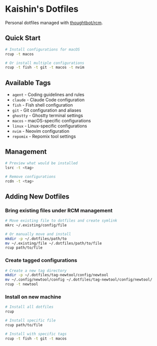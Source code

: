 # Kaishin's Dotfiles

Personal dotfiles managed with [thoughtbot/rcm](https://github.com/thoughtbot/rcm).

## Quick Start

```bash
# Install configurations for macOS
rcup -t macos

# Or install multiple configurations
rcup -t fish -t git -t macos -t nvim
```

## Available Tags

- `agent` - Coding guidelines and rules
- `claude` - Claude Code configuration
- `fish` - Fish shell configuration
- `git` - Git configuration and aliases
- `ghostty` - Ghostty terminal settings
- `macos` - macOS-specific configurations
- `linux` - Linux-specific configurations
- `nvim` - Neovim configuration
- `repomix` - Repomix tool settings

## Management

```bash
# Preview what would be installed
lsrc -t <tag>

# Remove configurations
rcdn -t <tag>
```

## Adding New Dotfiles

### Bring existing files under RCM management

```bash
# Move existing file to dotfiles and create symlink
mkrc ~/.existing/config/file

# Or manually move and install
mkdir -p ~/.dotfiles/path/to
mv ~/.existing/file ~/.dotfiles/path/to/file
rcup path/to/file
```

### Create tagged configurations

```bash
# Create a new tag directory
mkdir -p ~/.dotfiles/tag-newtool/config/newtool
mv ~/.config/newtool/config ~/.dotfiles/tag-newtool/config/newtool/
rcup -t newtool
```

### Install on new machine

```bash
# Install all dotfiles
rcup

# Install specific file
rcup path/to/file

# Install with specific tags
rcup -t fish -t git -t macos
```

